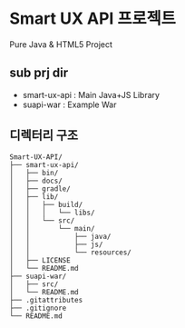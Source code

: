 # Smart UX API 프로젝트
Pure Java & HTML5 Project
## sub prj dir
- smart-ux-api : Main Java+JS Library
- suapi-war : Example War
## 디렉터리 구조
```
Smart-UX-API/
├── smart-ux-api/
│   ├── bin/
│   ├── docs/
│   ├── gradle/
│   ├── lib/
│   │   ├── build/
│   │   │   └── libs/
│   │   └── src/
│   │       └── main/
│   │           ├── java/
│   │           ├── js/
│   │           └── resources/
│   ├── LICENSE
│   └── README.md
├── suapi-war/
│   ├── src/
│   └── README.md
├── .gitattributes
├── .gitignore
└── README.md
```


